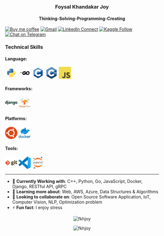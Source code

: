 <h3 align="center">Foysal Khandakar Joy</h3>
<h4 align="center">Thinking-Solving-Programming-Creating</h4>

[![Buy me coffee](https://www.buymeacoffee.com/assets/img/custom_images/orange_img.png)](https://www.buymeacoffee.com/foysaljoy)
[![Gmail](https://img.shields.io/badge/Gmail-D14836?style=for-the-badge&logo=gmail&logoColor=white)](mailto:fkhj.dev@gmail.com?subject=From%20GitHub&body=Hi,%20there.%20Reaching%20you%20from%20GitHub.)
[![LinkedIn Connect](https://img.shields.io/badge/LinkedIn-0077B5?style=for-the-badge&logo=linkedin&logoColor=white)](https://www.linkedin.com/in/fkhjoy/)
[![Kaggle Follow](https://img.shields.io/badge/Kaggle-20BEFF?style=for-the-badge&logo=Kaggle&logoColor=white)](https://kaggle.com/fkhjoy)
[![Chat on Telegram](https://img.shields.io/badge/Telegram-2CA5E0?style=for-the-badge&logo=telegram&logoColor=white)](https://t.me/fkhjoy)

### Technical Skills
#### Language:
<code><img height="40" src="https://raw.githubusercontent.com/github/explore/80688e429a7d4ef2fca1e82350fe8e3517d3494d/topics/python/python.png"></code>
<code><img height="40" src="https://raw.githubusercontent.com/github/explore/cebd63002168a05a6a642f309227eefeccd92950/topics/go/go.png"></code>
<code><img height="40" src="https://raw.githubusercontent.com/github/explore/80688e429a7d4ef2fca1e82350fe8e3517d3494d/topics/c/c.png"></code>
<code><img height="40" src="https://raw.githubusercontent.com/github/explore/80688e429a7d4ef2fca1e82350fe8e3517d3494d/topics/cpp/cpp.png"></code>
<code><img height="40" src="https://raw.githubusercontent.com/github/explore/80688e429a7d4ef2fca1e82350fe8e3517d3494d/topics/javascript/javascript.png"></code>

#### Frameworks:
<code><img height="40" src="https://raw.githubusercontent.com/github/explore/80688e429a7d4ef2fca1e82350fe8e3517d3494d/topics/django/django.png"></code>
<code><img height="40" src="https://raw.githubusercontent.com/github/explore/80688e429a7d4ef2fca1e82350fe8e3517d3494d/topics/tensorflow/tensorflow.png"></code>

#### Platforms:
<code><img height="40" src="https://raw.githubusercontent.com/github/explore/80688e429a7d4ef2fca1e82350fe8e3517d3494d/topics/ubuntu/ubuntu.png"></code>
<code><img height="40" src="https://raw.githubusercontent.com/github/explore/cebd63002168a05a6a642f309227eefeccd92950/topics/docker/docker.png"></code>
#### Tools:
<code><img height="40" src="https://raw.githubusercontent.com/github/explore/80688e429a7d4ef2fca1e82350fe8e3517d3494d/topics/git/git.png"></code>
<code><img height="40" src="https://raw.githubusercontent.com/github/explore/80688e429a7d4ef2fca1e82350fe8e3517d3494d/topics/visual-studio-code/visual-studio-code.png"></code>
<code><img height="40" src="https://raw.githubusercontent.com/github/explore/80688e429a7d4ef2fca1e82350fe8e3517d3494d/topics/jupyter-notebook/jupyter-notebook.png"></code>

---
- 🔭 <b>Currently Working with</b>: C++, Python, Go, JavaScript, Docker, Django, RESTful API, gRPC
- 🌱 <b>Learning more about</b>: Web, AWS, Azure, Data Structures & Algorithms
- 👯 <b>Looking to collaborate on</b>: Open Source Software Application, IoT, Computer Vision, NLP, Optimization problem
- ⚡ <b>Fun fact</b>: I enjoy stress

<p align="center"> <img src="https://github-readme-stats.vercel.app/api?username=fkhjoy&show_icons=true" alt="fkhjoy" /> </h1>
<p align="center"> <img src="https://komarev.com/ghpvc/?username=fkhjoy" alt="fkhjoy" /> </p>
<!--
**fkhjoy/fkhjoy** is a ✨ _special_ ✨ repository because its `README.md` (this file) appears on your GitHub profile.
- 📫 How to reach me: ...
- 😄 Pronouns: ...
- 🤔 I’m looking for help with ...
- 💬 Ask me about ...
Here are some ideas to get you started:
-->
